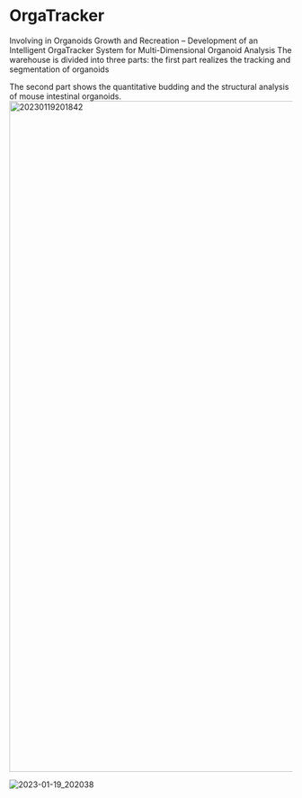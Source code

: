 # OrgaTracker
Involving in Organoids Growth and Recreation – Development of an Intelligent OrgaTracker System for Multi-Dimensional Organoid Analysis 
The warehouse is divided into three parts: 
the first part realizes the tracking and segmentation of organoids



The second part shows the quantitative budding and the structural analysis of mouse intestinal organoids.
<img width="1193" alt="20230119201842" src="https://user-images.githubusercontent.com/64136561/213441361-d9055ab5-7ce0-4ff7-945d-8126f75ce40c.png">

![2023-01-19_202038](https://user-images.githubusercontent.com/64136561/213441724-9b8b1486-b277-4c05-b7f6-3f216e30ebaa.jpg)










